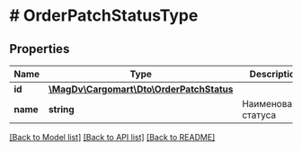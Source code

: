 # # OrderPatchStatusType

## Properties

Name | Type | Description | Notes
------------ | ------------- | ------------- | -------------
**id** | [**\MagDv\Cargomart\Dto\OrderPatchStatus**](OrderPatchStatus.md) |  |
**name** | **string** | Наименование статуса |

[[Back to Model list]](../../README.md#models) [[Back to API list]](../../README.md#endpoints) [[Back to README]](../../README.md)
